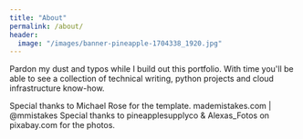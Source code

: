 ```yaml
---
title: "About"
permalink: /about/
header:
  image: "/images/banner-pineapple-1704338_1920.jpg"
---
```


Pardon my dust and typos while I build out this portfolio. With time you'll be able to see a collection of technical writing, python projects and cloud infrastructure know-how.

Special thanks to Michael Rose for the template. mademistakes.com | @mmistakes
Special thanks to pineapplesupplyco & Alexas_Fotos on pixabay.com for the photos.
